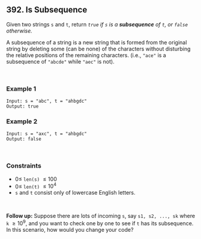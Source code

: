 ## 392. Is Subsequence

Given two strings `s` and `t`, return _`true` if `s` is a **subsequence** of `t`, or `false` otherwise._

A subsequence of a string is a new string that is formed from the original string by deleting some (can be none) of the characters without disturbing the relative positions of the remaining characters. (i.e., `"ace"` is a subsequence of `"abcde"` while `"aec"` is not).

<br>

### Example 1

```
Input: s = "abc", t = "ahbgdc"
Output: true
```

### Example 2

```
Input: s = "axc", t = "ahbgdc"
Output: false
```

<br>

### Constraints

- $0 \leqslant$ `len(s)` $\leqslant 100$
- $0 \leqslant$ `len(t)` $\leqslant 10^4$
- `s` and `t` consist only of lowercase English letters.

<br>

**Follow up:** Suppose there are lots of incoming `s`, say `s1, s2, ..., sk` where `k` $\geqslant 10^9$, and you want to check one by one to see if `t` has its subsequence. In this scenario, how would you change your code?
